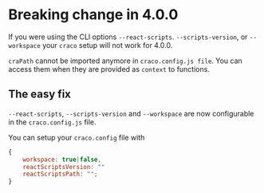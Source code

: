 # Breaking change in 4.0.0

If you were using the CLI options `--react-scripts`. `--scripts-version`, or `--workspace` your `craco` setup will not work for 4.0.0.

`craPath` cannot be imported anymore in `craco.config.js file`. You can access them when they are provided as `context` to functions.

## The easy fix

`--react-scripts`, `--scripts-version` and `--workspace` are now configurable in the `craco.config.js` file.

You can setup your `craco.config` file with

```javascript
{
    workspace: true|false,
    reactScriptsVersion: ""
    reactScriptsPath: "";
}
```
